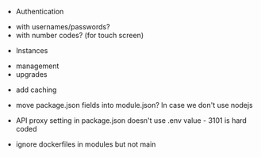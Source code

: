 - Authentication
* with usernames/passwords?
* with number codes? (for touch screen)

- Instances
* management
* upgrades

- add caching
- move package.json fields into module.json? In case we don't use nodejs

- API proxy setting in package.json doesn't use .env value - 3101 is hard coded

- ignore dockerfiles in modules but not main